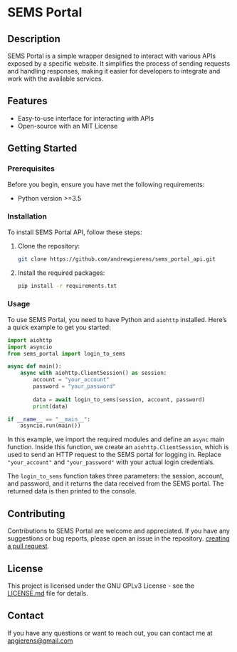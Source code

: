 # SEMS Portal

## Description
SEMS Portal is a simple wrapper designed to interact with various APIs exposed by a specific website. It simplifies the process of sending requests and handling responses, making it easier for developers to integrate and work with the available services.

## Features
- Easy-to-use interface for interacting with APIs
- Open-source with an MIT License

## Getting Started

### Prerequisites
Before you begin, ensure you have met the following requirements:
- Python version >=3.5

### Installation
To install SEMS Portal API, follow these steps:

1. Clone the repository:
   ```bash
   git clone https://github.com/andrewgierens/sems_portal_api.git
   ```

2. Install the required packages:
   ```bash
   pip install -r requirements.txt
   ```

### Usage
To use SEMS Portal, you need to have Python and `aiohttp` installed. Here’s a quick example to get you started:

```python
import aiohttp
import asyncio
from sems_portal import login_to_sems

async def main():
    async with aiohttp.ClientSession() as session:
        account = "your_account"
        password = "your_password"
        
        data = await login_to_sems(session, account, password)
        print(data)

if __name__ == "__main__":
    asyncio.run(main())
```

In this example, we import the required modules and define an `async` main function. Inside this function, we create an `aiohttp.ClientSession`, which is used to send an HTTP request to the SEMS portal for logging in. Replace `"your_account"` and `"your_password"` with your actual login credentials.

The `login_to_sems` function takes three parameters: the session, account, and password, and it returns the data received from the SEMS portal. The returned data is then printed to the console.


## Contributing
Contributions to SEMS Portal are welcome and appreciated. If you have any suggestions or bug reports, please open an issue in the repository.
[creating a pull request](https://help.github.com/articles/creating-a-pull-request/).

## License
This project is licensed under the GNU GPLv3 License - see the [LICENSE.md](LICENSE.md) file for details.

## Contact
If you have any questions or want to reach out, you can contact me at apgierens@gmail.com